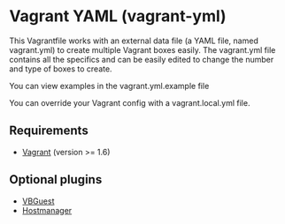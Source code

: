 # Vagrant YAML (vagrant-yml)

This Vagrantfile works with an external data file (a YAML file, named vagrant.yml) to create multiple Vagrant boxes easily. The vagrant.yml file contains all the specifics and can be easily edited to change the number and type of boxes to create.

You can view examples in the vagrant.yml.example file

You can override your Vagrant config with a vagrant.local.yml file.

## Requirements

* [Vagrant](https://www.vagrantup.com/downloads.html) (version >= 1.6)

## Optional plugins

* [VBGuest](https://github.com/dotless-de/vagrant-vbguest)
* [Hostmanager](https://github.com/smdahlen/vagrant-hostmanager)
